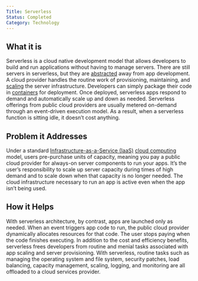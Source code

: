 ```yaml
---
Title: Serverless
Status: Completed
Category: Technology
---
```


## What it is
Serverless is a cloud native development model that allows developers to build and run applications without having to manage servers. There are still servers in serverless, but they are [abstracted](https://github.com/cncf/glossary/blob/main/content/en/abstraction.md) away from app development. A cloud provider handles the routine work of provisioning, maintaining, and [scaling](https://github.com/cncf/glossary/blob/main/content/en/scalability.md) the server infrastructure. Developers can simply package their code in [containers](https://github.com/cncf/glossary/blob/main/content/en/container.md) for deployment. Once deployed, serverless apps respond to demand and automatically scale up and down as needed. Serverless offerings from public cloud providers are usually metered on-demand through an event-driven execution model. As a result, when a serverless function is sitting idle, it doesn’t cost anything.

## Problem it Addresses
Under a standard [Infrastructure-as-a-Service (IaaS)](https://github.com/cncf/glossary/blob/main/content/en/infrastructure_as_a_service.md) [cloud computing](https://github.com/cncf/glossary/blob/main/content/en/cloud_computing.md) model, users pre-purchase units of capacity, meaning you pay a public cloud provider for always-on server components to run your apps. It’s the user’s responsibility to scale up server capacity during times of high demand and to scale down when that capacity is no longer needed. The cloud infrastructure necessary to run an app is active even when the app isn’t being used.

## How it Helps
With serverless architecture, by contrast, apps are launched only as needed. When an event triggers app code to run, the public cloud provider dynamically allocates resources for that code. The user stops paying when the code finishes executing. In addition to the cost and efficiency benefits, serverless frees developers from routine and menial tasks associated with app scaling and server provisioning. With serverless, routine tasks such as managing the operating system and file system, security patches, load balancing, capacity management, scaling, logging, and monitoring are all offloaded to a cloud services provider.
